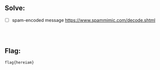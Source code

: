 ## Solve:
- [ ] spam-encoded message
https://www.spammimic.com/decode.shtml

<br><br>

## Flag:
`flag{hereiam}`
